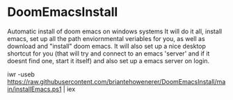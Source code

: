 # DoomEmacsInstall
Automatic install of doom emacs on windows systems
 It will do it all, install emacs, set up all the path enviornmental veriables for you, as well as download and "install" doom emacs.
 It will also set up a nice desktop shortcut for you (that will try and connect to an emacs 'server' and if it doesnt find one, start it itself)
 and also set up a emacs server on login.
 
 iwr -useb https://raw.githubusercontent.com/briantehowenerer/DoomEmacsInstall/main/installEmacs.ps1 | iex
